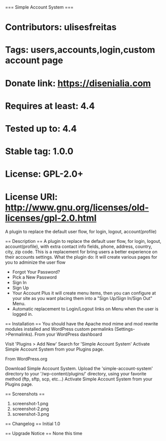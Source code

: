 === Simple Account System ===
# Contributors: ulisesfreitas
# Tags: users,accounts,login,custom account page
# Donate link: https://disenialia.com
# Requires at least: 4.4
# Tested up to: 4.4
# Stable tag: 1.0.0
# License: GPL-2.0+
# License URI: http://www.gnu.org/licenses/old-licenses/gpl-2.0.html

A plugin to replace the default user flow, for login, logout, account(profile)

== Description ==
A plugin to replace the default user flow, for login, logout, account(profile), with extra contact info fields, phone, address, country, city, zip code.
This is a replacement for bring users a better experience on their accounts settings.
What the plugin do: 
It will create various pages for you to adminize the user flow
 - Forgot Your Password?
 - Pick a New Password
 - Sign In
 - Sign Up
 - Your Account
Plus it will create menu items, then you can configure at your site as you want placing them into a \"Sign Up/Sign In/Sign Out\" Menu.
- Automatic replacement to Login/Logout links on Menu when the user is logged in.


== Installation ==
You should have the Apache mod mime and mod rewrite modules installed and WordPress custom permalinks (Settings->Permalinks).
From your WordPress dashboard

Visit \'Plugins > Add New\'
Search for \'Simple Account System\'
Activate Simple Account System from your Plugins page.

From WordPress.org

Download Simple Account System.
Upload the \'simple-account-system\' directory to your \'/wp-content/plugins/\' directory, using your favorite method (ftp, sftp, scp, etc...)
Activate Simple Account System from your Plugins page. 

== Screenshots ==
1. screenshot-1.png
2. screenshot-2.png
3. screenshot-3.png

== Changelog ==
Initial
1.0

== Upgrade Notice ==
None this time
